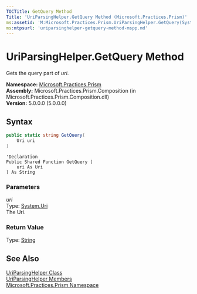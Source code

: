 ```yaml
---
TOCTitle: GetQuery Method
Title: 'UriParsingHelper.GetQuery Method (Microsoft.Practices.Prism)'
ms:assetid: 'M:Microsoft.Practices.Prism.UriParsingHelper.GetQuery(System.Uri)'
ms:mtpsurl: 'uriparsinghelper-getquery-method-mspp.md'
---
```



# UriParsingHelper.GetQuery Method

Gets the query part of *uri*.

**Namespace:** [Microsoft.Practices.Prism](/patterns-practices/reference/mspp-namespace)<br/>
**Assembly:** Microsoft.Practices.Prism.Composition (in Microsoft.Practices.Prism.Composition.dll)<br/>
**Version:** 5.0.0.0 (5.0.0.0)

## Syntax
```C#
public static string GetQuery(
	Uri uri
)
```
```VB
'Declaration
Public Shared Function GetQuery ( 
	uri As Uri
) As String
```

### Parameters

*uri*  
Type: [System.Uri](http://msdn.microsoft.com/en-us/library/txt7706a)   
The Uri.

### Return Value

Type: [String](http://msdn.microsoft.com/en-us/library/s1wwdcbf)

## See Also

[UriParsingHelper Class](/patterns-practices/reference/uriparsinghelper-class-mspp)<br/>
[UriParsingHelper Members](/patterns-practices/reference/uriparsinghelper-members-mspp)<br/>
[Microsoft.Practices.Prism Namespace](/patterns-practices/reference/mspp-namespace)<br/>